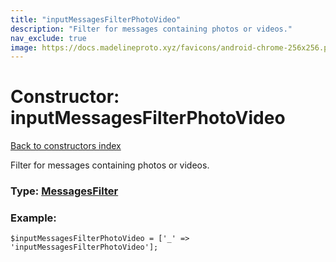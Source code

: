 ```yaml
---
title: "inputMessagesFilterPhotoVideo"
description: "Filter for messages containing photos or videos."
nav_exclude: true
image: https://docs.madelineproto.xyz/favicons/android-chrome-256x256.png
---
```

# Constructor: inputMessagesFilterPhotoVideo  
[Back to constructors index](/API_docs/constructors/index.html)



Filter for messages containing photos or videos.




### Type: [MessagesFilter](/API_docs/types/MessagesFilter.html)


### Example:

```
$inputMessagesFilterPhotoVideo = ['_' => 'inputMessagesFilterPhotoVideo'];
```  
